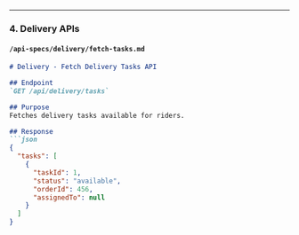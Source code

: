 
---

### 4. **Delivery APIs**

#### `/api-specs/delivery/fetch-tasks.md`
```markdown
# Delivery - Fetch Delivery Tasks API

## Endpoint
`GET /api/delivery/tasks`

## Purpose
Fetches delivery tasks available for riders.

## Response
```json
{
  "tasks": [
    {
      "taskId": 1,
      "status": "available",
      "orderId": 456,
      "assignedTo": null
    }
  ]
}
